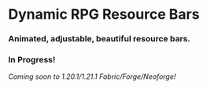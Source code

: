 # Dynamic RPG Resource Bars
### Animated, adjustable, beautiful resource bars.
### In Progress!

*Coming soon to 1.20.1/1.21.1 Fabric/Forge/Neoforge!*